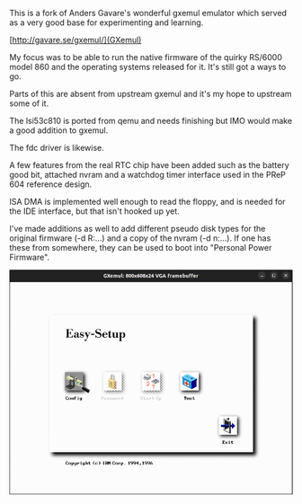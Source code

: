 This is a fork of Anders Gavare's wonderful gxemul emulator which
served as a very good base for experimenting and learning.

[http://gavare.se/gxemul/](GXemul)

My focus was to be able to run the native firmware of the quirky
RS/6000 model 860 and the operating systems released for it.  It's
still got a ways to go.

Parts of this are absent from upstream gxemul and it's my hope
to upstream some of it.

The lsi53c810 is ported from qemu and needs finishing but IMO
would make a good addition to gxemul.

The fdc driver is likewise.

A few features from the real RTC chip have been added such as
the battery good bit, attached nvram and a watchdog timer
interface used in the PReP 604 reference design.

ISA DMA is implemented well enough to read the floppy, and is
needed for the IDE interface, but that isn't hooked up yet.

I've made additions as well to add different pseudo disk types
for the original firmware (-d R:...) and a copy of the nvram
(-d n:...).  If one has these from somewhere, they can be used
to boot into "Personal Power Firmware".

![RS/6000 model 860 config screen](https://github.com/prozacchiwawa/gxemul-rs6000-860/blob/main/doc/2023-02-05-rs6000-860-firmware.png?raw=true)
